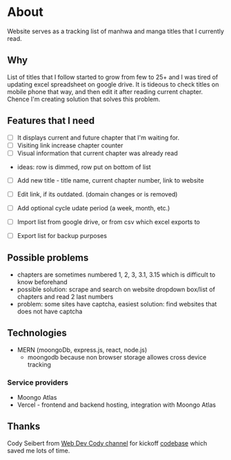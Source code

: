 # About

Website serves as a tracking list of manhwa and manga titles that I currently read.  

## Why
List of titles that I follow started to grow from few to 25+ and I was tired of updating excel spreadsheet on google drive. It is tideous to check titles on mobile phone that way, and then edit it after reading current chapter. Chence I'm creating solution that solves this problem.

## Features that I need
- [ ] It displays current and future chapter that I'm waiting for.
- [ ] Visiting link increase chapter counter
- [ ] Visual information that current chapter was already read
 - ideas: row is dimmed, row put on bottom of list
- [ ] Add new title - title name, current chapter number, link to website
- [ ] Edit link, if its outdated. (domain changes or is removed)
- [ ] Add optional cycle udate period (a week, month, etc.)

- [ ] Import list from google drive, or from csv which excel exports to
- [ ] Export list for backup purposes

## Possible problems
- chapters are sometimes numbered 1, 2, 3, 3.1, 3.15 which is difficult to know beforehand
 - possible solution: scrape and search on website dropdown box/list of chapters and read 2 last numbers
 - problem: some sites have captcha, easiest solution: find websites that does not have captcha

## Technologies
- MERN (moongoDb, express.js, react, node.js) 
  - moongodb because non browser storage allowes cross device tracking
### Service providers
- Moongo Atlas
- Vercel - frontend and backend hosting, integration with Moongo Atlas

## Thanks
 Cody Seibert from [Web Dev Cody channel](https://www.youtube.com/@WebDevCody) for kickoff [codebase](https://github.com/codyseibert/flashcardsage) which saved me lots of time.
